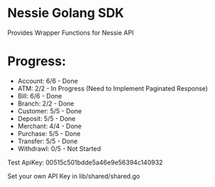 # Nessie Golang SDK
Provides Wrapper Functions for Nessie API


# Progress:
* Account: 6/6 - Done
* ATM: 2/2 - In Progress (Need to Implement Paginated Response)
* Bill: 6/6 - Done
* Branch: 2/2 - Done
* Customer: 5/5 - Done
* Deposit: 5/5 - Done
* Merchant: 4/4 - Done
* Purchase: 5/5 - Done
* Transfer: 5/5 - Done
* Withdrawl: 0/5 - Not Started

Test ApiKey: 00515c501bdde5a46e9e56394c140932


Set your own API Key in lib/shared/shared.go

